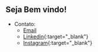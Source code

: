 ## Seja Bem vindo!  
- Contato:
  - [Email](mailto:vitilevi@hotmail.com)
  - [Linkedin](https://linkedin.vmfaria.com){:target="_blank"}
  - [Instagram](https://instagram.vmfaria.com){:target="_blank"}
